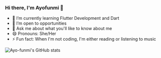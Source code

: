 ### Hi there, I'm Ayofunmi 👋

- 🌱 I’m currently learning Flutter Development and Dart
- 👯 I’m open to opportunities
- 💬 Ask me about what you'll like to know about me
- 😄 Pronouns: She/Her
- ⚡ Fun fact: When I'm not coding, I'm either reading or listening to music


![Ayo-funmi's GitHub stats](https://github-readme-stats.vercel.app/api?username=Ayo-funmi&show_icons=true&theme=radical)
